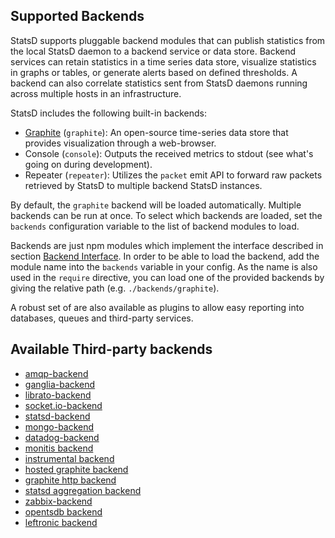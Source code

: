 Supported Backends
------------------

StatsD supports pluggable backend modules that can publish
statistics from the local StatsD daemon to a backend service or data
store. Backend services can retain statistics in a time series data store,
visualize statistics in graphs or tables, or generate alerts based on
defined thresholds. A backend can also correlate statistics sent from StatsD
daemons running across multiple hosts in an infrastructure.

StatsD includes the following built-in backends:

* [Graphite][graphite] (`graphite`): An open-source
  time-series data store that provides visualization through a web-browser.
* Console (`console`): Outputs the received
  metrics to stdout (see what's going on during development).
* Repeater (`repeater`): Utilizes the `packet` emit API to
  forward raw packets retrieved by StatsD to multiple backend StatsD instances.

By default, the `graphite` backend will be loaded automatically. Multiple
backends can be run at once. To select which backends are loaded, set
the `backends` configuration variable to the list of backend modules to load.

Backends are just npm modules which implement the interface described in
section [Backend Interface](./BackendInterface.md). In order to be able to load the backend, add the
module name into the `backends` variable in your config. As the name is also
used in the `require` directive, you can load one of the provided backends by
giving the relative path (e.g. `./backends/graphite`).

A robust set of are also available as plugins to allow easy reporting into databases,
queues and third-party services.

## Available Third-party backends
- [amqp-backend](https://github.com/mrtazz/statsd-amqp-backend)
- [ganglia-backend](https://github.com/jbuchbinder/statsd-ganglia-backend)
- [librato-backend](https://github.com/librato/statsd-librato-backend)
- [socket.io-backend](https://github.com/Chatham/statsd-socket.io)
- [statsd-backend](https://github.com/dynmeth/statsd-backend)
- [mongo-backend](https://github.com/dynmeth/mongo-statsd-backend)
- [datadog-backend](https://github.com/datadog/statsd)
- [monitis backend](https://github.com/jeremiahshirk/statsd-monitis-backend)
- [instrumental backend](https://github.com/collectiveidea/statsd-instrumental-backend)
- [hosted graphite backend](https://github.com/hostedgraphite/statsdplugin)
- [graphite http backend](https://github.com/bmhatfield/statsd-http-backend)
- [statsd aggregation backend](https://github.com/wanelo/gossip_girl)
- [zabbix-backend](https://github.com/parkerd/statsd-zabbix-backend)
- [opentsdb backend](https://github.com/emurphy/statsd-opentsdb-backend)
- [leftronic backend](https://github.com/sreuter/statsd-leftronic-backend)


[graphite]: http://graphite.wikidot.com
